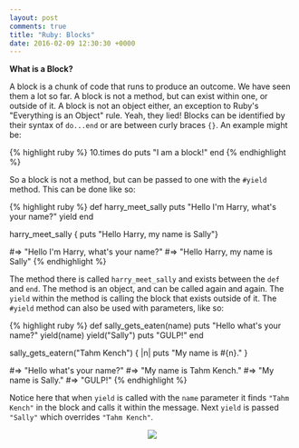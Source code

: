 ```yaml
---
layout: post
comments: true
title: "Ruby: Blocks"
date: 2016-02-09 12:30:30 +0000
---
```


<strong> What is a Block? </strong>

A block is a chunk of code that runs to produce an outcome. We have seen them a lot so far. A block is not a method, but can exist within one, or outside of it. A block is not an object either, an exception to Ruby's "Everything is an Object" rule. Yeah, they lied! Blocks can be identified by their syntax of `do...end` or are between curly braces `{}`. An example might be:

{% highlight ruby %}
10.times do
	puts "I am a block!"
end
{% endhighlight %}

So a block is not a method, but can be passed to one with the `#yield` method. This can be done like so:

{% highlight ruby %}
def harry_meet_sally
	puts "Hello I'm Harry, what's your name?"
	yield
end

harry_meet_sally { puts "Hello Harry, my name is Sally"}

#=> "Hello I'm Harry, what's your name?"
#=> "Hello Harry, my name is Sally"
{% endhighlight %}

The method there is called `harry_meet_sally` and exists between the `def` and `end`. The method is an object, and can be called again and again. The `yield` within the method is calling the block that exists outside of it. The `#yield` method can also be used with parameters, like so:

{% highlight ruby %}
def sally_gets_eaten(name)
	puts "Hello what's your name?"
	yield(name)
	yield("Sally")
	puts "GULP!"
end

sally_gets_eatern("Tahm Kench") { |n| puts "My name is #{n}." }

#=> "Hello what's your name?"
#=> "My name is Tahm Kench."
#=> "My name is Sally."
#=> "GULP!"
{% endhighlight %}

Notice here that when `yield` is called with the `name` parameter it finds `"Tahm Kench"` in the block and calls it within the message. Next `yield` is passed `"Sally"` which overrides `"Tahm Kench"`. 

<p align="center">
<img src="http://i.imgur.com/3nowvoF.jpg">
</p>

